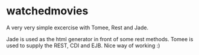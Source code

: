 watchedmovies
=============

A very very simple excercise with Tomee, Rest and Jade. 

Jade is used as the html generator in front of some rest methods. Tomee is used to supply the REST, CDI and EJB. Nice way of working :)


